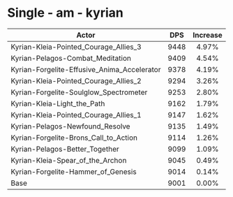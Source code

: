 # Single - am - kyrian
| Actor | DPS | Increase |
|---|:---:|:---:|
|Kyrian-Kleia-Pointed_Courage_Allies_3|9448|4.97%|
|Kyrian-Pelagos-Combat_Meditation|9409|4.54%|
|Kyrian-Forgelite-Effusive_Anima_Accelerator|9378|4.19%|
|Kyrian-Kleia-Pointed_Courage_Allies_2|9294|3.26%|
|Kyrian-Forgelite-Soulglow_Spectrometer|9253|2.80%|
|Kyrian-Kleia-Light_the_Path|9162|1.79%|
|Kyrian-Kleia-Pointed_Courage_Allies_1|9147|1.62%|
|Kyrian-Pelagos-Newfound_Resolve|9135|1.49%|
|Kyrian-Forgelite-Brons_Call_to_Action|9114|1.26%|
|Kyrian-Pelagos-Better_Together|9099|1.09%|
|Kyrian-Kleia-Spear_of_the_Archon|9045|0.49%|
|Kyrian-Forgelite-Hammer_of_Genesis|9014|0.14%|
|Base|9001|0.00%|
